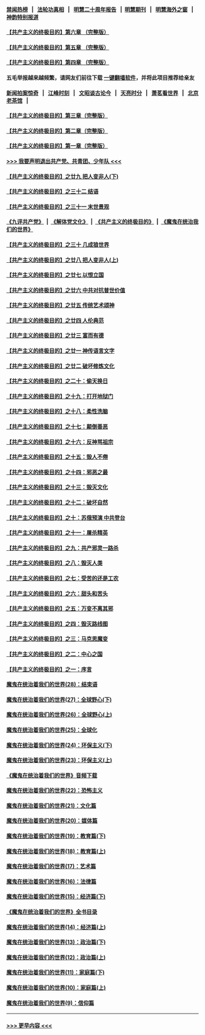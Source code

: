 #### [禁闻热榜](热点新闻.md?=0)  &nbsp;&nbsp;|&nbsp;&nbsp; [法轮功真相](https://github.com/gfw-breaker/truth/blob/master/README.md?=0) &nbsp;&nbsp;|&nbsp;&nbsp; [明慧二十周年报告](https://github.com/gfw-breaker/mh-reports/blob/master/README.md?=0) &nbsp;&nbsp;|&nbsp;&nbsp;[明慧期刊](https://github.com/gfw-breaker/mh-qikan) &nbsp;&nbsp;|&nbsp;&nbsp; [明慧海外之窗](https://github.com/gfw-breaker/mh-news/blob/master/README.md?=0) &nbsp;&nbsp;|&nbsp;&nbsp; [神韵特别报道](https://github.com/gfw-breaker/mh-news/blob/master/shenyun.md?=0)
#### [【共产主义的终极目的】第六章 （完整版）](../pages/nsc422/n11428913.md?t=03160531) 
#### [【共产主义的终极目的】第五章 （完整版）](../pages/nsc422/n11428912.md?t=03160531) 
#### [【共产主义的终极目的】第四章 （完整版）](../pages/nsc422/n11428907.md?t=03160531) 
#### 五毛举报越来越频繁，请网友们前往下载 [一键翻墙软件](https://github.com/gfw-breaker/ssr-accounts)，并将此项目推荐给亲友
#### [新闻拍案惊奇](https://github.com/gfw-breaker/banned-news/blob/master/pages/link4.md) &nbsp;&nbsp;|&nbsp;&nbsp; [江峰时刻](https://github.com/gfw-breaker/banned-news/blob/master/pages/link4.md) &nbsp;&nbsp;|&nbsp;&nbsp; [文昭谈古论今](https://github.com/gfw-breaker/banned-news/blob/master/pages/link4.md) &nbsp;&nbsp;|&nbsp;&nbsp; [天亮时分](https://github.com/gfw-breaker/banned-news/blob/master/pages/link4.md) &nbsp;&nbsp;|&nbsp;&nbsp; [萧茗看世界](https://github.com/gfw-breaker/banned-news/blob/master/pages/link4.md) &nbsp;&nbsp;|&nbsp;&nbsp; [北京老茶馆](https://github.com/gfw-breaker/banned-news/blob/master/pages/link4.md) &nbsp;&nbsp;|&nbsp;&nbsp; 
#### [【共产主义的终极目的】第三章（完整版）](../pages/nsc422/n11428848.md?t=03160531) 
#### [【共产主义的终极目的】第二章（完整版）](../pages/nsc422/n11428831.md?t=03160531) 
#### [【共产主义的终极目的】第一章（完整版）](../pages/nsc422/n11417651.md?t=03160531) 
#### [>>> 我要声明退出共产党、共青团、少年队 <<<](https://github.com/begood0513/goodnews/blob/master/quit/letter.md) 
#### [【共产主义的终极目的】之廿九 把人变非人(下)](../pages/nsc422/n11344140.md?t=03160531) 
#### [【共产主义的终极目的】之三十二 结语](../pages/nsc422/n11360535.md?t=03160531) 
#### [【共产主义的终极目的】之三十一 末世景观](../pages/nsc422/n11351129.md?t=03160531) 
#### [《九评共产党》](https://github.com/begood0513/9ping.md/blob/master/README.md) &nbsp;|&nbsp; [《解体党文化》](../../../../jtdwh.md/blob/master/README.md)  &nbsp;|&nbsp; [《共产主义的终极目的》](../../../../gczydzjmd.md/blob/master/README.md) &nbsp;|&nbsp; [《魔鬼在统治我们的世界》](../../../../mgztzwmdsj.md/blob/master/README.md) 
#### [【共产主义的终极目的】之三十 几成狼世界](../pages/nsc422/n11348280.md?t=03160531) 
#### [【共产主义的终极目的】之廿八 把人变非人(上)](../pages/nsc422/n11340492.md?t=03160531) 
#### [【共产主义的终极目的】之廿七 以恨立国](../pages/nsc422/n11336944.md?t=03160531) 
#### [【共产主义的终极目的】之廿六 中共对抗普世价值](../pages/nsc422/n11324785.md?t=03160531) 
#### [【共产主义的终极目的】之廿五 传统艺术颂神](../pages/nsc422/n11296396.md?t=03160531) 
#### [【共产主义的终极目的】之廿四 人伦典范](../pages/nsc422/n11296397.md?t=03160531) 
#### [【共产主义的终极目的】之廿三 富而有德](../pages/nsc422/n11283598.md?t=03160531) 
#### [【共产主义的终极目的】之廿一 神传语言文字](../pages/nsc422/n11263265.md?t=03160531) 
#### [【共产主义的终极目的】之廿二 破坏修炼文化](../pages/nsc422/n11245728.md?t=03160531) 
#### [【共产主义的终极目的】之二十：偷天换日](../pages/nsc422/n11238846.md?t=03160531) 
#### [【共产主义的终极目的】之十九：打开地狱门](../pages/nsc422/n11206376.md?t=03160531) 
#### [【共产主义的终极目的】之十八：柔性洗脑](../pages/nsc422/n11199994.md?t=03160531) 
#### [【共产主义的终极目的】之十七：颠倒善恶](../pages/nsc422/n11179782.md?t=03160531) 
#### [【共产主义的终极目的】之十六：反神骂祖宗](../pages/nsc422/n11166798.md?t=03160531) 
#### [【共产主义的终极目的】之十五：毁人不倦](../pages/nsc422/n11166792.md?t=03160531) 
#### [【共产主义的终极目的】之十四：邪恶之最](../pages/nsc422/n11150249.md?t=03160531) 
#### [【共产主义的终极目的】之十三：毁灭文化](../pages/nsc422/n11135227.md?t=03160531) 
#### [【共产主义的终极目的】之十二：破坏自然](../pages/nsc422/n11135214.md?t=03160531) 
#### [【共产主义的终极目的】之十：苏俄预演 中共登台](../pages/nsc422/n11118424.md?t=03160531) 
#### [【共产主义的终极目的】之十一：屠杀精英](../pages/nsc422/n11118442.md?t=03160531) 
#### [【共产主义的终极目的】之九：共产邪灵一路杀](../pages/nsc422/n11114139.md?t=03160531) 
#### [【共产主义的终极目的】之八：毁灭人类](../pages/nsc422/n11108503.md?t=03160531) 
#### [【共产主义的终极目的】之七：受苦的还是工农](../pages/nsc422/n11101809.md?t=03160531) 
#### [【共产主义的终极目的】之六：甜头和苦头](../pages/nsc422/n11096971.md?t=03160531) 
#### [【共产主义的终极目的】之五：万变不离其邪](../pages/nsc422/n11091285.md?t=03160531) 
#### [【共产主义的终极目的】之四：毁灭路线图](../pages/nsc422/n11086284.md?t=03160531) 
#### [【共产主义的终极目的】之三：马克思魔变](../pages/nsc422/n11061941.md?t=03160531) 
#### [【共产主义的终极目的】之二：中心之国](../pages/nsc422/n11047728.md?t=03160531) 
#### [【共产主义的终极目的】之一：序言](../pages/nsc422/n11086077.md?t=03160531) 
#### [魔鬼在统治着我们的世界(28)：结束语](../pages/nsc422/n10936246.md?t=03160531) 
#### [魔鬼在统治着我们的世界(27)：全球野心(下)](../pages/nsc422/n10928319.md?t=03160531) 
#### [魔鬼在统治着我们的世界(26)：全球野心(上)](../pages/nsc422/n10900318.md?t=03160531) 
#### [魔鬼在统治着我们的世界(25)：全球化](../pages/nsc422/n10788205.md?t=03160531) 
#### [魔鬼在统治着我们的世界(24)：环保主义(下)](../pages/nsc422/n10695307.md?t=03160531) 
#### [魔鬼在统治着我们的世界(23)：环保主义(上)](../pages/nsc422/n10688613.md?t=03160531) 
#### [《魔鬼在统治着我们的世界》音频下载](../pages/nsc422/n10635553.md?t=03160531) 
#### [魔鬼在统治着我们的世界(22)：恐怖主义](../pages/nsc422/n10614727.md?t=03160531) 
#### [魔鬼在统治着我们的世界(21)：文化篇](../pages/nsc422/n10597706.md?t=03160531) 
#### [魔鬼在统治着我们的世界(20)：媒体篇](../pages/nsc422/n10586579.md?t=03160531) 
#### [魔鬼在统治着我们的世界(19)：教育篇(下)](../pages/nsc422/n10564808.md?t=03160531) 
#### [魔鬼在统治着我们的世界(18)：教育篇(上)](../pages/nsc422/n10526970.md?t=03160531) 
#### [魔鬼在统治着我们的世界(17)：艺术篇](../pages/nsc422/n10499093.md?t=03160531) 
#### [魔鬼在统治着我们的世界(16)：法律篇](../pages/nsc422/n10485969.md?t=03160531) 
#### [魔鬼在统治着我们的世界(15)：经济篇(下)](../pages/nsc422/n10469975.md?t=03160531) 
#### [《魔鬼在统治着我们的世界》全书目录](../pages/nsc422/n10464261.md?t=03160531) 
#### [魔鬼在统治着我们的世界(14)：经济篇(上)](../pages/nsc422/n10457370.md?t=03160531) 
#### [魔鬼在统治着我们的世界(13)：政治篇(下)](../pages/nsc422/n10448270.md?t=03160531) 
#### [魔鬼在统治着我们的世界(12)：政治篇(上)](../pages/nsc422/n10444576.md?t=03160531) 
#### [魔鬼在统治着我们的世界(11)：家庭篇(下)](../pages/nsc422/n10440961.md?t=03160531) 
#### [魔鬼在统治着我们的世界(10)：家庭篇(上)](../pages/nsc422/n10435448.md?t=03160531) 
#### [魔鬼在统治着我们的世界(9)：信仰篇](../pages/nsc422/n10432159.md?t=03160531) 

----
#### [ >>> 更早内容 <<< ](../indexes/nsc422-earlier.md)
